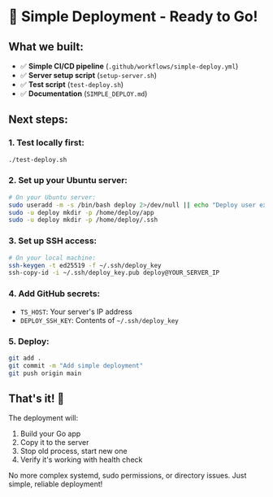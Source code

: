 # 🚀 Simple Deployment - Ready to Go!

## What we built:
- ✅ **Simple CI/CD pipeline** (`.github/workflows/simple-deploy.yml`)
- ✅ **Server setup script** (`setup-server.sh`) 
- ✅ **Test script** (`test-deploy.sh`)
- ✅ **Documentation** (`SIMPLE_DEPLOY.md`)

## Next steps:

### 1. Test locally first:
```bash
./test-deploy.sh
```

### 2. Set up your Ubuntu server:
```bash
# On your Ubuntu server:
sudo useradd -m -s /bin/bash deploy 2>/dev/null || echo "Deploy user exists"
sudo -u deploy mkdir -p /home/deploy/app
sudo -u deploy mkdir -p /home/deploy/.ssh
```

### 3. Set up SSH access:
```bash
# On your local machine:
ssh-keygen -t ed25519 -f ~/.ssh/deploy_key
ssh-copy-id -i ~/.ssh/deploy_key.pub deploy@YOUR_SERVER_IP
```

### 4. Add GitHub secrets:
- `TS_HOST`: Your server's IP address
- `DEPLOY_SSH_KEY`: Contents of `~/.ssh/deploy_key`

### 5. Deploy:
```bash
git add .
git commit -m "Add simple deployment"
git push origin main
```

## That's it! 🎉

The deployment will:
1. Build your Go app
2. Copy it to the server  
3. Stop old process, start new one
4. Verify it's working with health check

No more complex systemd, sudo permissions, or directory issues. Just simple, reliable deployment!
